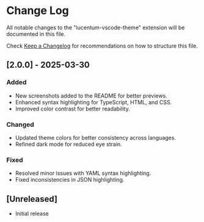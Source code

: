 # Change Log

All notable changes to the "lucentum-vscode-theme" extension will be documented in this file.

Check [Keep a Changelog](http://keepachangelog.com/) for recommendations on how to structure this file.

## [2.0.0] - 2025-03-30

### Added

- New screenshots added to the README for better previews.
- Enhanced syntax highlighting for TypeScript, HTML, and CSS.
- Improved color contrast for better readability.

### Changed

- Updated theme colors for better consistency across languages.
- Refined dark mode for reduced eye strain.

### Fixed

- Resolved minor issues with YAML syntax highlighting.
- Fixed inconsistencies in JSON highlighting.

## [Unreleased]

- Initial release
